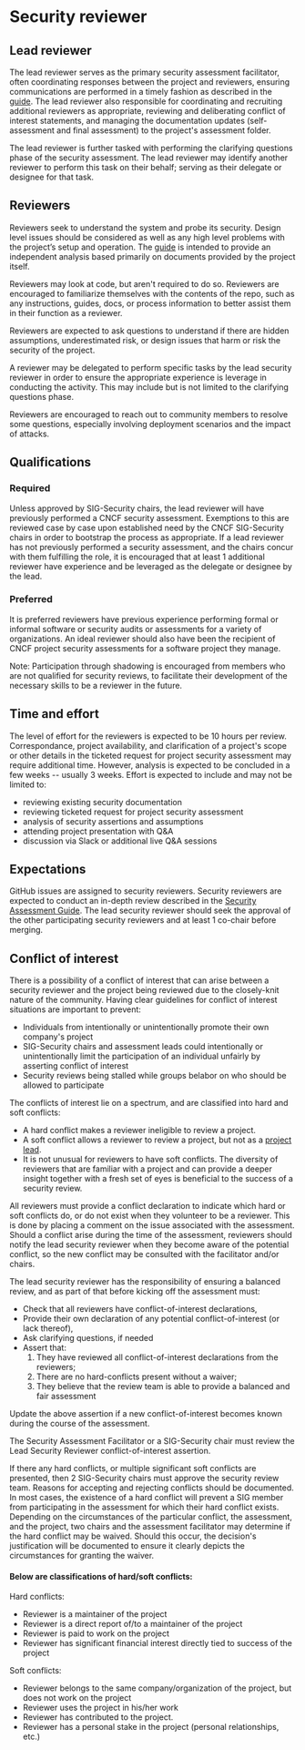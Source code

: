 # Security reviewer

## Lead reviewer
The lead reviewer serves as the primary security assessment facilitator, often coordinating 
responses between the project and reviewers, ensuring communications are performed in a timely 
fashion as described in the [guide](./).  The lead reviewer also responsible for coordinating 
and recruiting additional reviewers as appropriate, reviewing and deliberating conflict of 
interest statements, and managing the documentation updates (self-assessment and final 
assessment) to the project's assessment folder.

The lead reviewer is further tasked with performing the clarifying questions phase of the 
security assessment.  The lead reviewer may identify another reviewer to perform this task 
on their behalf; serving as their delegate or designee for that task.  

## Reviewers
Reviewers seek to understand the system and probe its security.
Design level issues should be considered as well as any high
level problems with the project’s setup and operation. The [guide](./)
is intended to provide an independent analysis based primarily on documents
provided by the project itself.

Reviewers may look at code, but aren't required to do so. Reviewers are encouraged 
to familiarize themselves with the contents of the repo, such as any instructions, 
guides, docs, or process information to better assist them in their function as a reviewer. 

Reviewers are expected to ask questions to understand if there are hidden
assumptions, underestimated risk, or design issues that harm or risk
the security of the project.

A reviewer may be delegated to perform specific tasks by the lead security reviewer in 
order to ensure the appropriate experience is leverage in conducting the activity.  This 
may include but is not limited to the clarifying questions phase.

Reviewers are encouraged to reach out to community members to resolve
some questions, especially involving deployment scenarios and the impact
of attacks.

## Qualifications

### Required 
Unless approved by SIG-Security chairs, the lead reviewer will have previously 
performed a CNCF security assessment.  Exemptions to this are reviewed case by 
case upon established need by the CNCF SIG-Security chairs in order to bootstrap 
the process as appropriate.  If a lead reviewer has not previously performed a 
security assessment, and the chairs concur with them fulfilling the role, it is 
encouraged that at least 1 additional reviewer have experience and be leveraged 
as the delegate or designee by the lead.

### Preferred
It is preferred reviewers have previous experience performing formal or informal 
software or security audits or assessments for a variety of organizations.  An 
ideal reviewer should also have been the recipient of CNCF project security 
assessments for a software project they manage.  

Note: Participation through shadowing is encouraged from members who are not qualified for security reviews, to facilitate their development of the necessary skills to be a reviewer in the future.

## Time and effort
The level of effort for the reviewers is expected to be 10 hours per review. Correspondance, project availability, and clarification of a project's scope or other details in the ticketed request for project security assessment may require additional time. However, analysis is expected to be concluded in a few weeks -- usually 3 weeks.  Effort is expected to include and may not be limited to:
* reviewing existing security documentation
* reviewing ticketed request for project security assessment
* analysis of security assertions and assumptions
* attending project presentation with Q&A
* discussion via Slack or additional live Q&A sessions

## Expectations

GitHub issues are assigned to security reviewers. Security reviewers are
expected to conduct an in-depth review described in the [Security Assessment
Guide](./). The lead security reviewer should seek the approval of the other
participating security reviewers and at least 1 co-chair before merging.

## Conflict of interest

There is a possibility of a conflict of interest that can arise between a security reviewer and
the project being reviewed due to the closely-knit nature of the community. Having clear
guidelines for conflict of interest situations are important to prevent:

- Individuals from intentionally or unintentionally promote their own company's project
- SIG-Security chairs and assessment leads could intentionally or unintentionally limit the participation of an individual unfairly by asserting conflict of interest
- Security reviews being stalled while groups belabor on who should be allowed to participate

The conflicts of interest lie on a spectrum, and are classified into hard and soft conflicts:
* A hard conflict makes a reviewer ineligible to review a project.
* A soft conflict allows a reviewer to review a project, but not as a [project lead](./project-lead.md).
* It is not unusual for reviewers to have soft conflicts. The diversity of reviewers that are familiar with a project and can provide a deeper insight together with a fresh set of eyes is beneficial to the success of a security review.

All reviewers must provide a conflict declaration to indicate which hard or soft conflicts do, or do not exist 
when they volunteer to be a reviewer.  This is done by placing a comment on the issue associated with the 
assessment.
Should a conflict arise during the time of the assessment, reviewers should notify the lead security reviewer when 
they become aware of the potential conflict, so the new conflict may be consulted with the facilitator and/or chairs.

The lead security reviewer has the responsibility of ensuring a balanced review,
and as part of that before kicking off the assessment must:
* Check that all reviewers have conflict-of-interest declarations,
* Provide their own declaration of any potential conflict-of-interest (or lack thereof),
* Ask clarifying questions, if needed
* Assert that:
  1. They have reviewed all conflict-of-interest declarations from the reviewers;
  2. There are no hard-conflicts present without a waiver;
  3. They believe that the review team is able to provide a balanced and fair assessment

Update the above assertion if a new conflict-of-interest becomes known during
the course of the assessment.

The Security Assessment Facilitator or a SIG-Security chair must review the 
Lead Security Reviewer conflict-of-interest assertion.

If there any hard conflicts, or multiple significant soft conflicts are presented, then 2 SIG-Security chairs must approve
the security review team. Reasons for accepting and rejecting conflicts should
be documented.
In most cases, the existence of a hard conflict will prevent a SIG member from participating in the assessment for 
which their hard conflict exists.  Depending on the circumstances of the particular conflict, the assessment, and the 
project, two chairs and the assessment facilitator may determine if the hard conflict may be waived.  Should this 
occur, the decision's justification will be documented to ensure it clearly depicts the circumstances for granting the 
waiver.

#### Below are classifications of hard/soft conflicts:

Hard conflicts:
- Reviewer is a maintainer of the project
- Reviewer is a direct report of/to a maintainer of the project
- Reviewer is paid to work on the project
- Reviewer has significant financial interest directly tied to success of the project

Soft conflicts:
- Reviewer belongs to the same company/organization of the project,
  but does not work on the project
- Reviewer uses the project in his/her work
- Reviewer has contributed to the project.
- Reviewer has a personal stake in the project (personal relationships, etc.)
